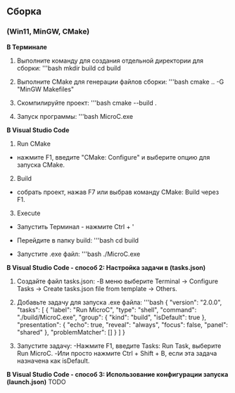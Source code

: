 ## Сборка
### (Win11, MinGW, CMake)

**В Терминале**

1. Выполните команду для создания отдельной директории для сборки:
'''bash
mkdir build
cd build


2. Выполните CMake для генерации файлов сборки:
'''bash
cmake .. -G "MinGW Makefiles"


3. Скомпилируйте проект:
'''bash
cmake --build .


4. Запуск программы:
'''bash
MicroC.exe


**В Visual Studio Code**
1. Run CMake
- нажмите F1, введите "CMake: Configure" и выберите опцию для запуска CMake.

2. Build
- собрать проект, нажав F7 или выбрав команду CMake: Build через F1.

3. Execute
- Запустить Терминал - нажмите Ctrl + '
- Перейдите в папку build:
'''bash
cd build

- Запустите .exe файл:
'''bash
./MicroC.exe


**В Visual Studio Code - способ 2: Настройка задачи в (tasks.json)**

1. Создайте файл tasks.json:
   -В меню выберите Terminal -> Configure Tasks -> Create tasks.json file from template -> Others.

2. Добавьте задачу для запуска .exe файла:
'''bash
{
    "version": "2.0.0",
    "tasks": [
        {
            "label": "Run MicroC",
            "type": "shell",
            "command": "./build/MicroC.exe",
            "group": {
                "kind": "build",
                "isDefault": true
            },
            "presentation": {
                "echo": true,
                "reveal": "always",
                "focus": false,
                "panel": "shared"
            },
            "problemMatcher": []
        }
    ]
}


3. Запустите задачу:
   -Нажмите F1, введите Tasks: Run Task, выберите Run MicroC.
   -Или просто нажмите Ctrl + Shift + B, если эта задача назначена как isDefault.


**В Visual Studio Code - способ 3: Использование конфигурации запуска (launch.json)**
TODO
